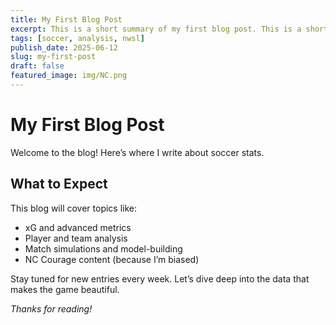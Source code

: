 ```yaml
---
title: My First Blog Post
excerpt: This is a short summary of my first blog post. This is a short summary of my first blog post. This is a short summary of my first blog post. This is a short summary of my first blog post. This is a short summary of my first blog post. This is a short summary of my first blog post.
tags: [soccer, analysis, nwsl]
publish_date: 2025-06-12
slug: my-first-post
draft: false
featured_image: img/NC.png
---
```


# My First Blog Post

Welcome to the blog! Here’s where I write about soccer stats.

## What to Expect

This blog will cover topics like:

- xG and advanced metrics  
- Player and team analysis  
- Match simulations and model-building  
- NC Courage content (because I’m biased)

Stay tuned for new entries every week. Let’s dive deep into the data that makes the game beautiful.

*Thanks for reading!*
